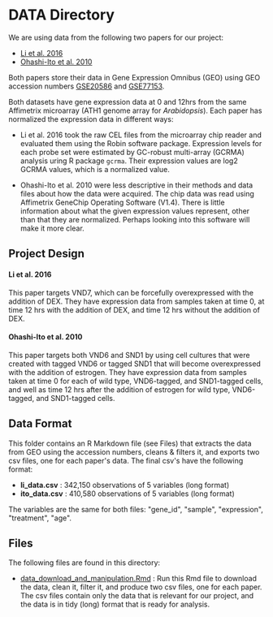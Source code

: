 # DATA Directory

We are using data from the following two papers for our project:

- [Li et al. 2016](http://www.plantphysiol.org/content/172/2/1334.long)
- [Ohashi-Ito et al. 2010](http://www.plantcell.org/content/22/10/3461.long#sec-14)

Both papers store their data in Gene Expression Omnibus (GEO) using GEO accession numbers [GSE20586](https://www.ncbi.nlm.nih.gov/geo/query/acc.cgi?acc=GSE20586) and [GSE77153](https://www.ncbi.nlm.nih.gov/geo/query/acc.cgi?acc=GSE77153).

Both datasets have gene expression data at 0 and 12hrs from the same Affimetrix microarray (ATH1 genome array for *Arabidopsis*). Each paper has normalized the expression data in different ways:

- Li et al. 2016 took the raw CEL files from the microarray chip reader and evaluated them using the Robin software package. Expression levels for each probe set were estimated by GC-robust multi-array (GCRMA) analysis uring R package `gcrma`. Their expression values are log2 GCRMA values, which is a normalized value.

- Ohashi-Ito et al. 2010 were less descriptive in their methods and data files about how the data were acquired. The chip data was read using Affimetrix GeneChip Operating Software (V1.4). There is little information about what the given expression values represent, other than that they are normalized. Perhaps looking into this software will make it more clear.

## Project Design

#### Li et al. 2016

This paper targets VND7, which can be forcefully overexpressed with the addition of DEX. They have expression data from samples taken at time 0, at time 12 hrs with the addition of DEX, and time 12 hrs without the addition of DEX.

#### Ohashi-Ito et al. 2010

This paper targets both VND6 and SND1 by using cell cultures that were created with tagged VND6 or tagged SND1 that will become overexpressed with the addition of estrogen. They have expression data from samples taken at time 0 for each of wild type, VND6-tagged, and SND1-tagged cells, and well as time 12 hrs after the addition of estrogen for wild type, VND6-tagged, and SND1-tagged cells.

## Data Format

This folder contains an R Markdown file (see Files) that extracts the data from GEO using the accession numbers, cleans & filters it, and exports two csv files, one for each paper's data. The final csv's have the following format:

- **li_data.csv** : 342,150 observations of 5 variables (long format)
- **ito_data.csv** : 410,580 observations of 5 variables (long format)

The variables are the same for both files: "gene_id", "sample", "expression", "treatment", "age".

## Files

The following files are found in this directory:

- [data_download_and_manipulation.Rmd](https://github.com/glenn-mcguinness/stat540FinalProject/blob/master/Data/data_download_and_manipulation.Rmd) : Run this Rmd file to download the data, clean it, filter it, and produce two csv files, one for each paper. The csv files contain only the data that is relevant for our project, and the data is in tidy (long) format that is ready for analysis.
